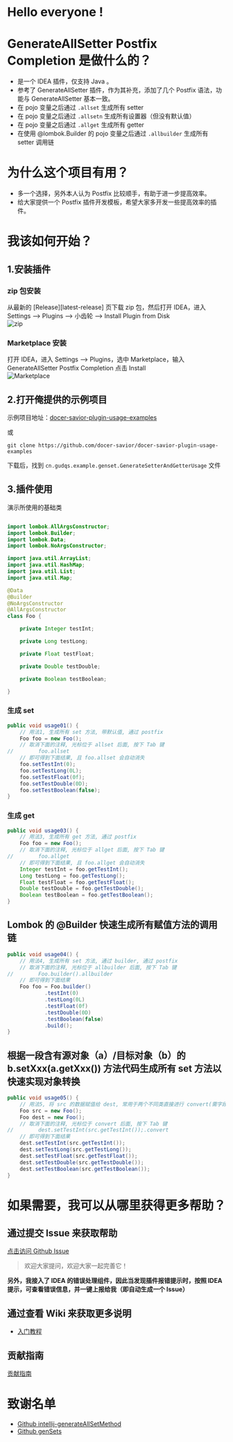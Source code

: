 # Hello everyone !

# GenerateAllSetter Postfix Completion 是做什么的？

- 是一个 IDEA 插件，仅支持 Java 。
- 参考了 GenerateAllSetter 插件，作为其补充，添加了几个 Postfix 语法，功能与 GenerateAllSetter 基本一致。
- 在 pojo 变量之后通过 `.allset` 生成所有 setter
- 在 pojo 变量之后通过 `.allsetn` 生成所有设置器（但没有默认值）
- 在 pojo 变量之后通过 `.allget` 生成所有 getter
- 在使用 @lombok.Builder 的 pojo 变量之后通过 `.allbuilder` 生成所有 setter 调用链

# 为什么这个项目有用？

- 多一个选择，另外本人认为 Postfix 比较顺手，有助于进一步提高效率。
- 给大家提供一个 Postfix 插件开发模板，希望大家多开发一些提高效率的插件。

# 我该如何开始？

## 1.安装插件
### zip 包安装
从最新的 [Release][latest-release] 页下载 zip 包，然后打开 IDEA，进入 Settings --> Plugins --> 小齿轮 --> Install Plugin from Disk  
![zip](parts/imgs/install-plugin-from-disk.png)

### Marketplace 安装
打开 IDEA，进入 Settings --> Plugins，选中 Marketplace，输入 GenerateAllSetter Postfix Completion 点击 Install  
![Marketplace](parts/imgs/install-from-marketplace.png)


## 2.打开俺提供的示例项目
示例项目地址：[docer-savior-plugin-usage-examples](https://github.com/docer-savior/docer-savior-plugin-usage-examples)  

或  
```shell
git clone https://github.com/docer-savior/docer-savior-plugin-usage-examples
```
下载后，找到 `cn.gudqs.example.genset.GenerateSetterAndGetterUsage` 文件

## 3.插件使用

演示所使用的基础类  
```java

import lombok.AllArgsConstructor;
import lombok.Builder;
import lombok.Data;
import lombok.NoArgsConstructor;

import java.util.ArrayList;
import java.util.HashMap;
import java.util.List;
import java.util.Map;

@Data
@Builder
@NoArgsConstructor
@AllArgsConstructor
class Foo {

    private Integer testInt;

    private Long testLong;

    private Float testFloat;

    private Double testDouble;

    private Boolean testBoolean;

}
```

### 生成 set
```java
public void usage01() {
    // 用法1, 生成所有 set 方法, 带默认值, 通过 postfix
    Foo foo = new Foo();
    // 取消下面的注释, 光标位于 allset 后面, 按下 Tab 键
//        foo.allset
    // 即可得到下面结果, 且 foo.allset 会自动消失
    foo.setTestInt(0);
    foo.setTestLong(0L);
    foo.setTestFloat(0f);
    foo.setTestDouble(0D);
    foo.setTestBoolean(false);
}
```

### 生成 get
```java
public void usage03() {
    // 用法3, 生成所有 get 方法, 通过 postfix
    Foo foo = new Foo();
    // 取消下面的注释, 光标位于 allget 后面, 按下 Tab 键
//        foo.allget
    // 即可得到下面结果, 且 foo.allget 会自动消失
    Integer testInt = foo.getTestInt();
    Long testLong = foo.getTestLong();
    Float testFloat = foo.getTestFloat();
    Double testDouble = foo.getTestDouble();
    Boolean testBoolean = foo.getTestBoolean();
}
```


## Lombok 的 @Builder 快速生成所有赋值方法的调用链

```java
public void usage04() {
    // 用法4, 生成所有 set 方法, 通过 builder, 通过 postfix
    // 取消下面的注释, 光标位于 allbuilder 后面, 按下 Tab 键
//        Foo.builder().allbuilder
    // 即可得到下面结果
    Foo foo = Foo.builder()
            .testInt(0)
            .testLong(0L)
            .testFloat(0f)
            .testDouble(0D)
            .testBoolean(false)
            .build();
}
```

## 根据一段含有源对象（a）/目标对象（b）的 b.setXxx(a.getXxx()) 方法代码生成所有 set 方法以快速实现对象转换

```java
public void usage05() {
    // 用法5, 将 src 的数据赋值给 dest, 常用于两个不同类直接进行 convert(需字段名称相同), 通过 postfix
    Foo src = new Foo();
    Foo dest = new Foo();
    // 取消下面的注释, 光标位于 convert 后面, 按下 Tab 键
//        dest.setTestInt(src.getTestInt());.convert
    // 即可得到下面结果
    dest.setTestInt(src.getTestInt());
    dest.setTestLong(src.getTestLong());
    dest.setTestFloat(src.getTestFloat());
    dest.setTestDouble(src.getTestDouble());
    dest.setTestBoolean(src.getTestBoolean());
}
```


# 如果需要，我可以从哪里获得更多帮助？

## 通过提交 Issue 来获取帮助
 [点击访问 Github Issue](https://github.com/docer-savior/getter-setter-postfix-idea-plugin/issues)  
> 欢迎大家提问，欢迎大家一起完善它！

**另外，我接入了 IDEA 的错误处理组件，因此当发现插件报错提示时，按照 IDEA 提示，可查看错误信息，并一键上报给我（即自动生成一个 Issue）**

## 通过查看 Wiki 来获取更多说明

- [入门教程](https://github.com/docer-savior/getter-setter-postfix-idea-plugin/wiki/%E5%85%A5%E9%97%A8%E6%95%99%E7%A8%8B)

## 贡献指南
 [贡献指南](CONTRIBUTING_CN.md)

# 致谢名单

- [Github intellij-generateAllSetMethod](https://github.com/gejun123456/intellij-generateAllSetMethod)
- [Github genSets](https://github.com/yoke233/genSets)
